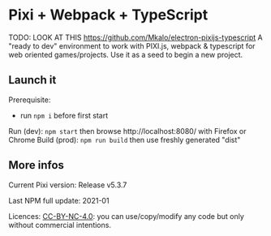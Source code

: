 # Pixi + Webpack + TypeScript
TODO: LOOK AT THIS  https://github.com/Mkalo/electron-pixijs-typescript
A "ready to dev" environment to work with PIXI.js, webpack & typescript for web oriented games/projects. Use it as a seed to begin a new project.

## Launch it

Prerequisite:
* run `npm i` before first start

Run (dev): `npm start` then browse http://localhost:8080/ with Firefox or Chrome
Build (prod): `npm run build` then use freshly generated "dist" 
## More infos

Current Pixi version: Release v5.3.7

Last NPM full update: 2021-01

Licences: [CC-BY-NC-4.0](https://creativecommons.org/licenses/by-nc/4.0/): you can use/copy/modify any code but only without commercial intentions.

